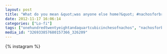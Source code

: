```yaml
---
layout: post
title: "What do you mean &quot;was anyone else home?&quot; #nachosforbreakfast"
date: 2012-11-17 16:06:14
categories: ["Lo-fi"]
tags: ["onehundredtwentyeightandaquartcubicinchesofnachos", "nachosforbreakfast"]
media_id: "326933857680157366_326209"
---
```


{% instagram %}
